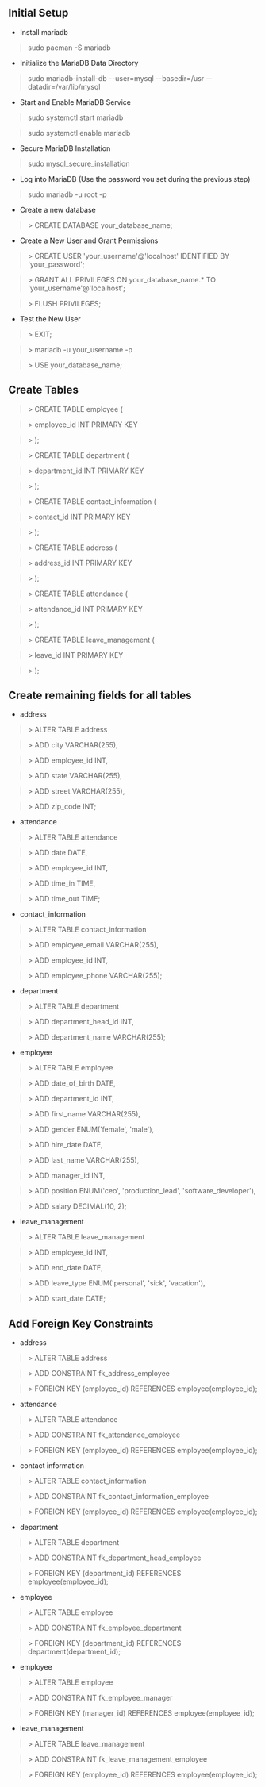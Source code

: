 ## Initial Setup
- Install mariadb

> sudo pacman -S mariadb

- Initialize the MariaDB Data Directory

> sudo mariadb-install-db --user=mysql --basedir=/usr --datadir=/var/lib/mysql

- Start and Enable MariaDB Service

> sudo systemctl start mariadb

> sudo systemctl enable mariadb

- Secure MariaDB Installation

> sudo mysql_secure_installation

- Log into MariaDB (Use the password you set during the previous step)

> sudo mariadb -u root -p

- Create a new database
 
>\> CREATE DATABASE your_database_name;

- Create a New User and Grant Permissions

>\> CREATE USER 'your_username'@'localhost' IDENTIFIED BY 'your_password';

>\> GRANT ALL PRIVILEGES ON your_database_name.* TO 'your_username'@'localhost';

>\> FLUSH PRIVILEGES;

- Test the New User

>\> EXIT;

>\> mariadb -u your_username -p

>\> USE your_database_name;

## Create Tables
>\> CREATE TABLE employee (

>\> employee_id INT PRIMARY KEY

>\> );

>\> CREATE TABLE department (

>\> department_id INT PRIMARY KEY

>\> );


>\> CREATE TABLE contact_information (

>\> contact_id INT PRIMARY KEY

>\> );

>\> CREATE TABLE address (

>\> address_id INT PRIMARY KEY

>\> );

>\> CREATE TABLE attendance (

>\> attendance_id INT PRIMARY KEY

>\> );

>\> CREATE TABLE leave_management (

>\> leave_id INT PRIMARY KEY

>\> );

## Create remaining fields for all tables
- address

>\> ALTER TABLE address

>\> ADD city VARCHAR(255),

>\> ADD employee_id INT,

>\> ADD state VARCHAR(255),

>\> ADD street VARCHAR(255),

>\> ADD zip_code INT;

- attendance

>\> ALTER TABLE attendance

>\> ADD date DATE,

>\> ADD employee_id INT, 

>\> ADD time_in TIME,

>\> ADD time_out TIME;

- contact_information

>\> ALTER TABLE contact_information

>\> ADD employee_email VARCHAR(255),

>\> ADD employee_id INT,

>\> ADD employee_phone VARCHAR(255);

- department

>\> ALTER TABLE department

>\> ADD department_head_id INT,

>\> ADD department_name VARCHAR(255);

- employee

>\> ALTER TABLE employee

>\> ADD date_of_birth DATE,

>\> ADD department_id INT,

>\> ADD first_name VARCHAR(255),

>\> ADD gender ENUM('female', 'male'),

>\> ADD hire_date DATE,

>\> ADD last_name VARCHAR(255),

>\> ADD manager_id INT,

>\> ADD position ENUM('ceo', 'production_lead', 'software_developer'),

>\> ADD salary DECIMAL(10, 2);

- leave_management
 
>\> ALTER TABLE leave_management

>\> ADD employee_id INT,

>\> ADD end_date DATE, 

>\> ADD leave_type ENUM('personal', 'sick', 'vacation'),

>\> ADD start_date DATE;

## Add Foreign Key Constraints
- address

>\> ALTER TABLE address

>\> ADD CONSTRAINT fk_address_employee

>\> FOREIGN KEY (employee_id) REFERENCES employee(employee_id);

- attendance

>\> ALTER TABLE attendance

>\> ADD CONSTRAINT fk_attendance_employee

>\> FOREIGN KEY (employee_id) REFERENCES employee(employee_id);

- contact information

>\> ALTER TABLE contact_information

>\> ADD CONSTRAINT fk_contact_information_employee

>\> FOREIGN KEY (employee_id) REFERENCES employee(employee_id);

- department

>\> ALTER TABLE department

>\> ADD CONSTRAINT fk_department_head_employee

>\> FOREIGN KEY (department_id) REFERENCES employee(employee_id);

- employee

>\> ALTER TABLE employee

>\> ADD CONSTRAINT fk_employee_department

>\> FOREIGN KEY (department_id) REFERENCES department(department_id);

- employee

>\> ALTER TABLE employee

>\> ADD CONSTRAINT fk_employee_manager

>\> FOREIGN KEY (manager_id) REFERENCES employee(employee_id);

- leave_management

>\> ALTER TABLE leave_management

>\> ADD CONSTRAINT fk_leave_management_employee

>\> FOREIGN KEY (employee_id) REFERENCES employee(employee_id);
